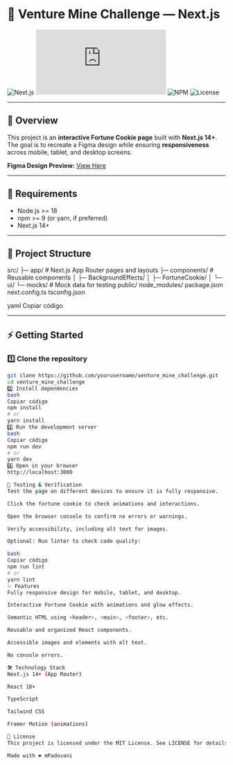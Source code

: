 # 🚀 Venture Mine Challenge — Next.js

![Next.js](https://img.shields.io/badge/Next.js-14+-black?style=for-the-badge&logo=next.js)
![Node.js](https://img.shields.io/badge/Node.js->=18-339933?style=for-the-badge&logo=node.js)
![NPM](https://img.shields.io/badge/npm->=9-CB3837?style=for-the-badge&logo=npm)
![License](https://img.shields.io/badge/License-MIT-blue.svg)

---

## 🌟 Overview

This project is an **interactive Fortune Cookie page** built with **Next.js 14+**.  
The goal is to recreate a Figma design while ensuring **responsiveness** across mobile, tablet, and desktop screens.

**Figma Design Preview:** [View Here](https://www.figma.com/make/47d3KIMpuXxZzDEmlkJYGu/Fortune-Cookie---Community-?node-id=0-1&p=f&t=WjI0L34wDZMTQEME-0)

---

## 🧰 Requirements

- Node.js >= 18  
- npm >= 9 (or yarn, if preferred)  
- Next.js 14+  

---

## 📁 Project Structure

src/
├─ app/ # Next.js App Router pages and layouts
├─ components/ # Reusable components
│ ├─ BackgroundEffects/
│ ├─ FortuneCookie/
│ └─ ui/
└─ mocks/ # Mock data for testing
public/
node_modules/
package.json
next.config.ts
tsconfig.json

yaml
Copiar código

---

## ⚡ Getting Started

### 1️⃣ Clone the repository

```bash
git clone https://github.com/yourusername/venture_mine_challenge.git
cd venture_mine_challenge
2️⃣ Install dependencies
bash
Copiar código
npm install
# or
yarn install
3️⃣ Run the development server
bash
Copiar código
npm run dev
# or
yarn dev
4️⃣ Open in your browser
http://localhost:3000

🧪 Testing & Verification
Test the page on different devices to ensure it is fully responsive.

Click the fortune cookie to check animations and interactions.

Open the browser console to confirm no errors or warnings.

Verify accessibility, including alt text for images.

Optional: Run linter to check code quality:

bash
Copiar código
npm run lint
# or
yarn lint
✨ Features
Fully responsive design for mobile, tablet, and desktop.

Interactive Fortune Cookie with animations and glow effects.

Semantic HTML using <header>, <main>, <footer>, etc.

Reusable and organized React components.

Accessible images and elements with alt text.

No console errors.

🛠 Technology Stack
Next.js 14+ (App Router)

React 18+

TypeScript

Tailwind CSS

Framer Motion (animations)

📜 License
This project is licensed under the MIT License. See LICENSE for details.

Made with ❤️ mPadovani